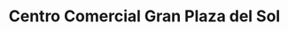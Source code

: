 ---
title: "Centro Comercial Gran Plaza del Sol"
url: /soledad/centro-comercial-gran-plaza-del-sol/
shop: Einkaufszentrum
---
